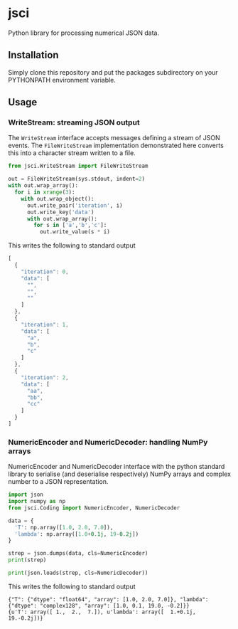 # jsci
Python library for processing numerical JSON data.

## Installation

Simply clone this repository and put the packages subdirectory on your PYTHONPATH environment variable.

## Usage

### WriteStream: streaming JSON output

The `WriteStream` interface accepts messages defining a stream of JSON events. The `FileWriteStream` implementation demonstrated here
converts this into a character stream written to a file.

```python
from jsci.WriteStream import FileWriteStream

out = FileWriteStream(sys.stdout, indent=2)
with out.wrap_array():
  for i in xrange(3):
    with out.wrap_object():
      out.write_pair('iteration', i)
      out.write_key('data')
      with out.wrap_array():
        for s in ['a','b','c']:
          out.write_value(s * i)
```

This writes the following to standard output
```javascript
[
  {
    "iteration": 0,
    "data": [
      "",
      "",
      ""
    ]
  },
  {
    "iteration": 1,
    "data": [
      "a",
      "b",
      "c"
    ]
  },
  {
    "iteration": 2,
    "data": [
      "aa",
      "bb",
      "cc"
    ]
  }
]
```

### NumericEncoder and NumericDecoder: handling NumPy arrays

NumericEncoder and NumericDecoder interface with the python standard library to serialise (and deserialise respectively) NumPy arrays and complex number to a JSON representation.

```python
import json
import numpy as np
from jsci.Coding import NumericEncoder, NumericDecoder

data = {
  'T': np.array([1.0, 2.0, 7.0]),
  'lambda': np.array([1.0+0.1j, 19-0.2j])
}

strep = json.dumps(data, cls=NumericEncoder)
print(strep)

print(json.loads(strep, cls=NumericDecoder))
```

This writes the following to standard output
```javascripts
{"T": {"dtype": "float64", "array": [1.0, 2.0, 7.0]}, "lambda": {"dtype": "complex128", "array": [1.0, 0.1, 19.0, -0.2]}}
{u'T': array([ 1.,  2.,  7.]), u'lambda': array([  1.+0.1j,  19.-0.2j])}
```

